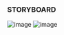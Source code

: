 ### STORYBOARD
![image](https://github.com/cdr0101/0x08-2d-animation-project/assets/117757108/6aabd99d-9c3e-4b65-b8e0-a3dca58beca0)
![image](https://github.com/cdr0101/0x08-2d-animation-project/assets/117757108/c77a034f-54ae-4ec1-bb02-86702fe615b6)
